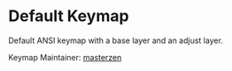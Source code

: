 # Default Keymap

Default ANSI keymap with a base layer and an adjust layer.

Keymap Maintainer: [masterzen](https://github.com/amnesia0287)
